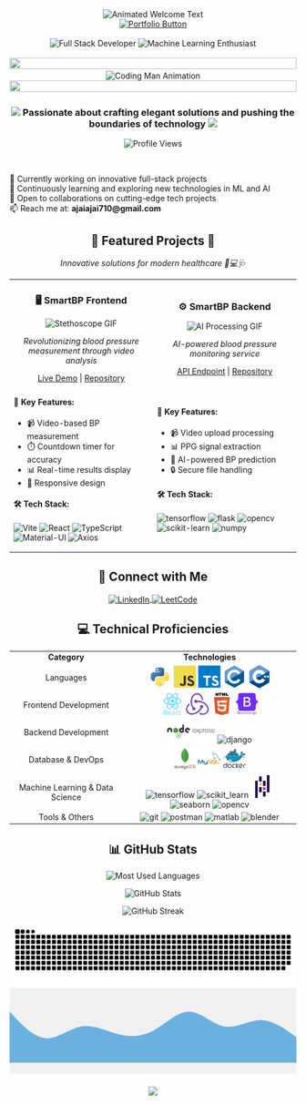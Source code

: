 <div align="center">
  <img src="https://readme-typing-svg.herokuapp.com?font=Fira+Code&size=32&duration=2800&pause=2000&color=06bdee&center=true&vCenter=true&width=940&lines=Welcome+to+Thakur+Jaideep+Singh's+GitHub+Profile!" alt="Animated Welcome Text" />
</div>

<div align="center">
  <a href="https://jaideep-portfolio-roan.vercel.app/" target="_blank">
    <img src="https://img.shields.io/badge/Portfolio-Check%20it%20out!-purple?style=for-the-badge&logo=google-chrome&logoColor=white&labelColor=2b2b2b" alt="Portfolio Button" />
  </a>
</div>
<br/>
<div align="center">
  <img src="https://img.shields.io/badge/Full%20Stack-Developer-blue?style=for-the-badge&logo=visual-studio-code&logoColor=white&labelColor=2b2b2b" alt="Full Stack Developer" />
  <img src="https://img.shields.io/badge/Machine%20Learning-Enthusiast-green?style=for-the-badge&logo=tensorflow&logoColor=white&labelColor=2b2b2b" alt="Machine Learning Enthusiast" />
</div>

<br/>

<div align="center">
  <img src="https://i.imgur.com/dBaSKWF.gif" height="20" width="100%">
</div>

<div align="center">
  <img src="https://media.giphy.com/media/qgQUggAC3Pfv687qPC/giphy.gif" width="600" height="300" alt="Coding Man Animation"/>
</div>

<div align="center">
  <img src="https://i.imgur.com/dBaSKWF.gif" height="20" width="100%">
</div>

<h3 align="center">
  <img src="https://media.giphy.com/media/hvRJCLFzcasrR4ia7z/giphy.gif" width="28">
  Passionate about crafting elegant solutions and pushing the boundaries of technology
  <img src="https://media.giphy.com/media/hvRJCLFzcasrR4ia7z/giphy.gif" width="28">
</h3>

<p align="center">
  <img src="https://komarev.com/ghpvc/?username=jaideep190&label=Profile%20Views&color=blueviolet&style=flat" alt="Profile Views" />
</p>



<br/>

<ul style="list-style-type: none; padding-left: 0;">
  <li>🔭 Currently working on innovative full-stack projects</li>
  <li>🌱 Continuously learning and exploring new technologies in ML and AI</li>
  <li>👯 Open to collaborations on cutting-edge tech projects</li>
  <li>📫 Reach me at: <strong>ajaiajai710@gmail.com</strong></li>
</ul>

<h2 align="center">
  🌟 Featured Projects 🌟
</h2>

<p align="center">
  <em>Innovative solutions for modern healthcare 🏥💻🩺</em>
</p>

<div align="center">
  <table>
    <tr>
      <td align="center" width="50%">
        <h3>🖥️ SmartBP Frontend</h3>
        <img src="https://media.giphy.com/media/3o7TKMfn35NL1llPig/giphy.gif" width="60" height="60" alt="Stethoscope GIF"/>
        <p><em>Revolutionizing blood pressure measurement through video analysis</em></p>
        <a href="https://smart-bp-frontend.vercel.app/" target="_blank">Live Demo</a> | 
        <a href="https://github.com/jaideep190/smartBP-Frontend" target="_blank">Repository</a>
      </td>
      <td align="center" width="50%">
        <h3>⚙️ SmartBP Backend</h3>
        <img src="https://media.giphy.com/media/v1.Y2lkPTc5MGI3NjExYzM0YzIzMzM2ZWNjNjQzZWNjMzM2YzMzNmM2MzY2NjMzNjY2NjY2NiZjdD1n/3oKIPEqDGUULpEU0aQ/giphy.gif" width="60" height="60" alt="AI Processing GIF"/>
        <p><em>AI-powered blood pressure monitoring service</em></p>
        <a href="https://smartbp-backend.onrender.com" target="_blank">API Endpoint</a> | 
        <a href="https://github.com/jaideep190/smartBP-Backend" target="_blank">Repository</a>
      </td>
    </tr>
    <tr>
      <td>
        <h4>🚀 Key Features:</h4>
        <ul>
          <li>📹 Video-based BP measurement</li>
          <li>⏱️ Countdown timer for accuracy</li>
          <li>📊 Real-time results display</li>
          <li>📱 Responsive design</li>
        </ul>
        <h4>🛠️ Tech Stack:</h4>
        <p>
          <img src="https://vitejs.dev/logo.svg" alt="Vite" width="30" height="30"/>
          <img src="https://reactjs.org/logo-180x180.png" alt="React" width="30" height="30"/>
          <img src="https://w7.pngwing.com/pngs/74/362/png-transparent-typescript-plain-logo-icon-thumbnail.png" alt="TypeScript" width="30" height="30"/>
          <img src="https://mui.com/static/logo.png" alt="Material-UI" width="30" height="30"/>
          <img src="https://axios-http.com/assets/logo.svg" alt="Axios" width="30" height="30"/>
        </p>
      </td>
      <td>
        <h4>🚀 Key Features:</h4>
        <ul>
          <li>📹 Video upload processing</li>
          <li>📊 PPG signal extraction</li>
          <li>🧠 AI-powered BP prediction</li>
          <li>🔒 Secure file handling</li>
        </ul>
        <h4>🛠️ Tech Stack:</h4>
        <p>
          <img src="https://www.vectorlogo.zone/logos/tensorflow/tensorflow-icon.svg" alt="tensorflow" width="30" height="30"/>
          <img src="https://www.vectorlogo.zone/logos/pocoo_flask/pocoo_flask-icon.svg" alt="flask" width="30" height="30"/>
          <img src="https://www.vectorlogo.zone/logos/opencv/opencv-icon.svg" alt="opencv" width="30" height="30"/>
          <img src="https://upload.wikimedia.org/wikipedia/commons/0/05/Scikit_learn_logo_small.svg" alt="scikit-learn" width="30" height="30"/>
          <img src="https://www.vectorlogo.zone/logos/numpy/numpy-icon.svg" alt="numpy" width="30" height="30"/>
        </p>
      </td>
    </tr>
  </table>
</div>

<h2 align="center">
  🤝 Connect with Me
</h2>


<p align="center">
  <a href="https://linkedin.com/in/jaideep190" target="blank">
    <img align="center" src="https://raw.githubusercontent.com/rahuldkjain/github-profile-readme-generator/master/src/images/icons/Social/linked-in-alt.svg" alt="LinkedIn" height="30" width="40" />
  </a>
  <a href="https://www.leetcode.com/jaideep_8653" target="blank">
    <img align="center" src="https://raw.githubusercontent.com/rahuldkjain/github-profile-readme-generator/master/src/images/icons/Social/leet-code.svg" alt="LeetCode" height="30" width="40" />
  </a>
</p>

<h2 align="center">
  💻 Technical Proficiencies
</h2>

<table align = "center">
  <tr>
    <td align="center"><strong>Category</strong></td>
    <td align="center"><strong>Technologies</strong></td>
  </tr>
  <tr>
    <td align="center">Languages</td>
    <td align="center">
      <img src="https://raw.githubusercontent.com/devicons/devicon/master/icons/python/python-original.svg" alt="python" width="40" height="40"/>
      <img src="https://raw.githubusercontent.com/devicons/devicon/master/icons/javascript/javascript-original.svg" alt="javascript" width="40" height="40"/>
      <img src="https://raw.githubusercontent.com/devicons/devicon/master/icons/typescript/typescript-original.svg" alt="typescript" width="40" height="40"/>
      <img src="https://raw.githubusercontent.com/devicons/devicon/master/icons/c/c-original.svg" alt="c" width="40" height="40"/>
      <img src="https://raw.githubusercontent.com/devicons/devicon/master/icons/cplusplus/cplusplus-original.svg" alt="cplusplus" width="40" height="40"/>
    </td>
  </tr>
  <tr>
    <td align="center">Frontend Development</td>
    <td align="center">
      <img src="https://raw.githubusercontent.com/devicons/devicon/master/icons/react/react-original-wordmark.svg" alt="react" width="40" height="40"/>
      <img src="https://raw.githubusercontent.com/devicons/devicon/master/icons/redux/redux-original.svg" alt="redux" width="40" height="40"/>
      <img src="https://raw.githubusercontent.com/devicons/devicon/master/icons/html5/html5-original-wordmark.svg" alt="html5" width="40" height="40"/>
      <img src="https://raw.githubusercontent.com/devicons/devicon/master/icons/bootstrap/bootstrap-plain-wordmark.svg" alt="bootstrap" width="40" height="40"/>
    </td>
  </tr>
  <tr>
    <td align="center">Backend Development</td>
    <td align="center">
      <img src="https://raw.githubusercontent.com/devicons/devicon/master/icons/nodejs/nodejs-original-wordmark.svg" alt="nodejs" width="40" height="40"/>
      <img src="https://raw.githubusercontent.com/devicons/devicon/master/icons/express/express-original-wordmark.svg" alt="express" width="40" height="40"/>
      <img src="https://cdn.worldvectorlogo.com/logos/django.svg" alt="django" width="40" height="40"/>
    </td>
  </tr>
  <tr>
    <td align="center">Database & DevOps</td>
    <td align="center">
      <img src="https://raw.githubusercontent.com/devicons/devicon/master/icons/mongodb/mongodb-original-wordmark.svg" alt="mongodb" width="40" height="40"/>
      <img src="https://raw.githubusercontent.com/devicons/devicon/master/icons/mysql/mysql-original-wordmark.svg" alt="mysql" width="40" height="40"/>
      <img src="https://raw.githubusercontent.com/devicons/devicon/master/icons/docker/docker-original-wordmark.svg" alt="docker" width="40" height="40"/>
    </td>
  </tr>
  <tr>
    <td align="center">Machine Learning & Data Science</td>
    <td align="center">
      <img src="https://www.vectorlogo.zone/logos/tensorflow/tensorflow-icon.svg" alt="tensorflow" width="40" height="40"/>
      <img src="https://upload.wikimedia.org/wikipedia/commons/0/05/Scikit_learn_logo_small.svg" alt="scikit_learn" width="40" height="40"/>
      <img src="https://raw.githubusercontent.com/devicons/devicon/2ae2a900d2f041da66e950e4d48052658d850630/icons/pandas/pandas-original.svg" alt="pandas" width="40" height="40"/>
      <img src="https://seaborn.pydata.org/_images/logo-mark-lightbg.svg" alt="seaborn" width="40" height="40"/>
      <img src="https://www.vectorlogo.zone/logos/opencv/opencv-icon.svg" alt="opencv" width="40" height="40"/>
    </td>
  </tr>
  <tr>
    <td align="center">Tools & Others</td>
    <td align="center">
      <img src="https://www.vectorlogo.zone/logos/git-scm/git-scm-icon.svg" alt="git" width="40" height="40"/>
      <img src="https://www.vectorlogo.zone/logos/getpostman/getpostman-icon.svg" alt="postman" width="40" height="40"/>
      <img src="https://upload.wikimedia.org/wikipedia/commons/2/21/Matlab_Logo.png" alt="matlab" width="40" height="40"/>
      <img src="https://download.blender.org/branding/community/blender_community_badge_white.svg" alt="blender" width="40" height="40"/>
    </td>
  </tr>
</table>



<h2 align="center">
  📊 GitHub Stats
</h2>

<p align="center">
  <img src="https://github-readme-stats.vercel.app/api/top-langs?username=jaideep190&show_icons=true&locale=en&layout=compact&theme=radical" alt="Most Used Languages" />
</p>

<p align="center">
  <img src="https://github-readme-stats.vercel.app/api?username=jaideep190&show_icons=true&locale=en&theme=radical" alt="GitHub Stats" />
</p>

<p align="center">
  <img src="https://github-readme-streak-stats.herokuapp.com/?user=jaideep190&theme=radical" alt="GitHub Streak" />
</p>

<div align="center">
  <a href="https://github.com/Platane/snk" target="_blank">
    <img src="https://github.com/Platane/snk/raw/output/github-contribution-grid-snake.svg" alt="snake" />
  </a>
</div>

<div style="position: relative; width: 100%; height: 150px; background: #f0f0f0;">
  <svg style="position: absolute; bottom: 0; width: 100%; height: 100%;" viewBox="0 0 1440 320">
    <path fill="#3498db" fill-opacity="0.7" d="M0,64L30,96C60,128,120,192,180,197.3C240,203,300,149,360,138.7C420,128,480,160,540,176C600,192,660,192,720,160C780,128,840,64,900,64C960,64,1020,128,1080,138.7C1140,149,1200,107,1260,106.7C1320,107,1380,149,1410,170.7L1440,192L1440,320L1410,320C1380,320,1320,320,1260,320C1200,320,1140,320,1080,320C1020,320,960,320,900,320C840,320,780,320,720,320C660,320,600,320,540,320C480,320,420,320,360,320C300,320,240,320,180,320C120,320,60,320,30,320H0V64Z"></path>
  </svg>
</div>

<h3 align="center">
  <a href="https://git.io/typing-svg">
    <img src="https://readme-typing-svg.herokuapp.com/?lines=Thank+you+for+visiting!;Have+a+great+day!&center=true&size=30">
  </a>
</h3>

